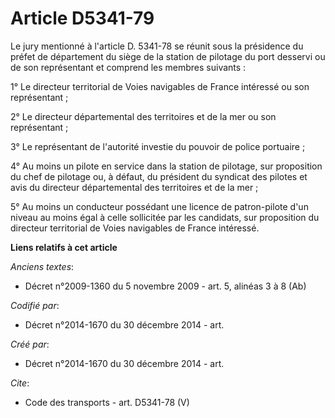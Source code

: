# Article D5341-79

Le jury mentionné à l'article D. 5341-78 se réunit sous la présidence du préfet de département du siège de la station de
pilotage du port desservi ou de son représentant et comprend les membres suivants : 

1° Le directeur territorial de Voies navigables de France intéressé ou son représentant ; 

2° Le directeur départemental des territoires et de la mer ou son représentant ; 

3° Le représentant de l'autorité investie du pouvoir de police portuaire ; 

4° Au moins un pilote en service dans la station de pilotage, sur proposition du chef de pilotage ou, à défaut, du président
du syndicat des pilotes et avis du directeur départemental des territoires et de la mer ; 

5° Au moins un conducteur possédant une licence de patron-pilote d'un niveau au moins égal à celle sollicitée par les
candidats, sur proposition du directeur territorial de Voies navigables de France intéressé.

**Liens relatifs à cet article**

_Anciens textes_:

  - Décret n°2009-1360 du 5 novembre 2009 - art. 5, alinéas 3 à 8 (Ab)

_Codifié par_:

  - Décret n°2014-1670 du 30 décembre 2014 - art.

_Créé par_:

  - Décret n°2014-1670 du 30 décembre 2014 - art.

_Cite_:

  - Code des transports - art. D5341-78 (V)

